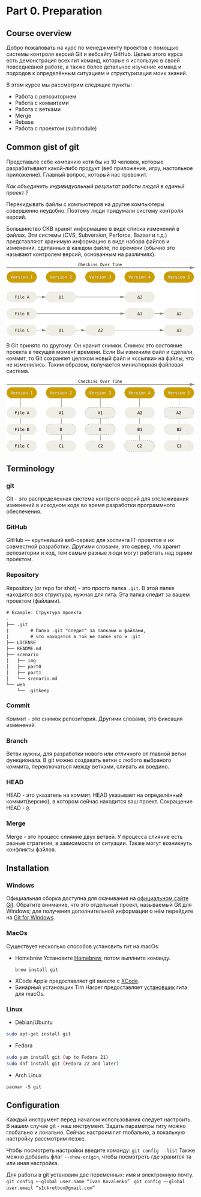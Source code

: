 # Part 0. Preparation
## Course overview
Добро пожаловать на курс по менеджменту проектов с помощью системы контроля версий Git и вебсайту GitHub. Целью этого курса есть демонстрация всех гит команд, которые я использую в своей повседневной работе, а также более детальное изучение команд и подходов к определённым ситуациям и структуризация моих знаний.

В этом курсе мы рассмотрим следящие пункты: 
 - Работа с репозиторием
 - Работа с коммитами
 - Работа с ветками
 - Merge
 - Rebase
 - Работа с проектом (submodule)

## Common gist of git
Представьте себе компанию хотя бы из 10 человек, которые разрабатывают какой-либо продукт (веб приложение, игру, настольное приложение). Главный вопрос, который нас тревожит.

*Как объединить индивидуальный результат работы людей в единый проект ?*

Перекидывать файлы с компьютеров на другие компьютеры совершенно неудобно. Поэтому люди придумали систему контроля версий.

Большинство СКВ хранят информацию в виде списка изменений в файлах. Эти системы (CVS, Subversion, Perforce, Bazaar и т.д.) представляют хранимую информацию в виде набора файлов и изменений, сделанных в каждом файле, по времени (обычно это называют контролем версий, основанным на различиях).

![Delta-based VCS image](img/1.png "Delta-based VCS")

В Git принято по другому. Он хранит снимки. Снимок это состояние проекта в текущей момент времени. Если Вы изменили файл и сделали коммит, то Git сохраняет целяком новый файл и «ссылки» на файлы, что не изменились. Таким образом, получается миниатюрная файловая система. 

![Stream of snapshots image](img/2.png "Stream of snapshots")

## Terminology

### git
Git - это распределенная система контроля версий для отслеживания изменений в исходном коде во время разработки программного обеспечения.
### GitHub
GitHub — крупнейший веб-сервис для хостинга IT-проектов и их совместной разработки. Другими словами, это сервер, что хранит репозитории и код, тем самым разные люди могут работать над одним проектом.
### Repository
Repository (or repo for shot) - это просто папка `.git`. В этой папке находится вся структура, нужная для гита. Эта папка следит за вашем проектом (файлами). 

```
# Example: Структура проекта
.
├── .git
|        # Папка .git "следит" за папками и файлами,
|        # что находятся в той же папке что и .git
├── LICENSE
├── README.md
├── scenario
│   ├── img
│   ├── part0
│   ├── part1
│   └── scenario.md
└── web
    └── .gitkeep    
```

### Commit
Коммит - это снимок репозитория. Другими словами, это фиксация изменений.

### Branch
Ветви нужны, для разработки нового или отличного от главной ветки функционала. В git можно создавать ветки с любого выбраного коммита, переключаться между ветками, сливать их воедино.

### HEAD
HEAD - это указатель на коммит. HEAD указывает на определённый коммит(версию), в котором сейчас находится ваш проект. Сокращение HEAD - `@`.

### Merge
Merge - это процесс слияние двух ветвей. У процесса слияние есть разные стратегии, в зависимости от ситуации. Также могут возникнуть конфликты файлов.

## Installation

### Windows

Официальная сборка доступна для скачивания на [официальном сайте Git](http://git-scm.com/download/win). Обратите внимание, что это отдельный проект, называемый Git для Windows; для получения дополнительной информации о нём перейдите на [Git for Windows](https://gitforwindows.org).

### MacOs
Существует несколько способов установить гит на macOs:
 - Homebrew
   Установите [Homebrew](https://brew.sh/), потом выплните команду.
   ```
   brew install git
   ```
 - XCode
   Apple предоставляет git вместе с [XCode](https://developer.apple.com/xcode/).
 - Бинарный установщик
   Tim Harper предоставляет [установщик](https://sourceforge.net/projects/git-osx-installer/) гита для macOs. 

### Linux

 - Debian/Ubuntu
 
```bash
sudo apt-get install git
```

 - Fedora
```bash
sudo yum install git (up to Fedora 21)
sudo dnf install git (Fedora 22 and later)
```

 - Arch Linux
```
pacman -S git
```

## Configuration
Каждый инструмент перед началом использования следует настроить. В нашем случае git - наш инструмент. Задать параметры гиту можно глобально и локально. Сейчас настроим гит глобально, а локальную настройку рассмотрим позже.

Чтобы посмотреть настройки введите команду:
```git config --list```
Также можно добавить флаг `--show-origin`, чтобы посмотреть где хранится та или иная настройка.

Для работы в git установим две переменных: имя и электронную почту.
```git config –-global user.name “Ivan Kovalenko” ```
```git config –-global user.email “s1ckretbox@gmail.com” ```
